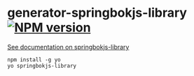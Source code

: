 # generator-springbokjs-library [![NPM version][npm-image]][npm-url]

[See documentation on springbokjs-library](https://www.npmjs.com/package/springbokjs-library)

```
npm install -g yo
yo springbokjs-library
```

[npm-image]: https://img.shields.io/npm/v/generator-springbokjs-library.svg?style=flat
[npm-url]: https://npmjs.org/package/generator-springbokjs-library
